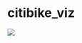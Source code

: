 # citibike_viz

<div class='tableauPlaceholder' id='viz1573332551648' style='position: relative'><noscript><a href='https:&#47;&#47;github.com&#47;shahzina'><img alt=' ' src='https:&#47;&#47;public.tableau.com&#47;static&#47;images&#47;Ci&#47;Citibike_Homework_15733251385660&#47;Citibike_May2019&#47;1_rss.png' style='border: none' /></a></noscript><object class='tableauViz'  style='display:none;'><param name='host_url' value='https%3A%2F%2Fpublic.tableau.com%2F' /> <param name='embed_code_version' value='3' /> <param name='site_root' value='' /><param name='name' value='Citibike_Homework_15733251385660&#47;Citibike_May2019' /><param name='tabs' value='yes' /><param name='toolbar' value='yes' /><param name='static_image' value='https:&#47;&#47;public.tableau.com&#47;static&#47;images&#47;Ci&#47;Citibike_Homework_15733251385660&#47;Citibike_May2019&#47;1.png' /> <param name='animate_transition' value='yes' /><param name='display_static_image' value='yes' /><param name='display_spinner' value='yes' /><param name='display_overlay' value='yes' /><param name='display_count' value='yes' /></object></div>                




